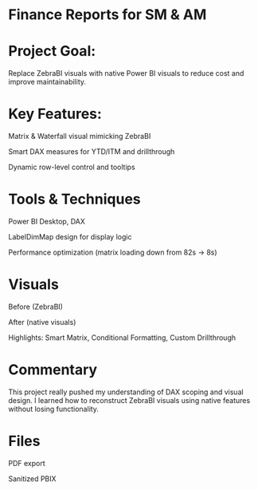 # Finance Reports for SM & AM
# Project Goal:
Replace ZebraBI visuals with native Power BI visuals to reduce cost and improve maintainability.

# Key Features:
Matrix & Waterfall visual mimicking ZebraBI

Smart DAX measures for YTD/ITM and drillthrough

Dynamic row-level control and tooltips

# Tools & Techniques
Power BI Desktop, DAX

LabelDimMap design for display logic

Performance optimization (matrix loading down from 82s → 8s)

# Visuals
Before (ZebraBI)

After (native visuals)

Highlights: Smart Matrix, Conditional Formatting, Custom Drillthrough

# Commentary
This project really pushed my understanding of DAX scoping and visual design. I learned how to reconstruct ZebraBI visuals using native features without losing functionality.

# Files
PDF export

Sanitized PBIX
